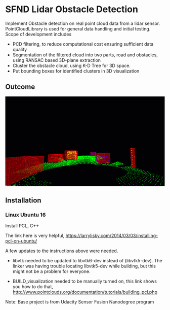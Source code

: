 # SFND Lidar Obstacle Detection

Implement Obstacle detection on real point cloud data from a lidar sensor.
PointCloudLibrary is used for general data handling and initial testing.
Scope of development includes
- PCD filtering, to reduce computational cost ensuring sufficient data quality
- Segmentation of the filtered cloud into two parts, road and obstacles, using RANSAC based 3D-plane extraction
- Cluster the obstacle cloud, using K-D Tree for 3D space.
- Put bounding boxes for identified clusters in 3D visualization

## Outcome
![Lidar Obstacle Detection](/results/obstacledetectionfps.gif)

## Installation

### Linux Ubuntu 16

Install PCL, C++

The link here is very helpful, 
https://larrylisky.com/2014/03/03/installing-pcl-on-ubuntu/

A few updates to the instructions above were needed.

* libvtk needed to be updated to libvtk6-dev instead of (libvtk5-dev). The linker was having trouble locating libvtk5-dev while building, but this might not be a problem for everyone.

* BUILD_visualization needed to be manually turned on, this link shows you how to do that,
http://www.pointclouds.org/documentation/tutorials/building_pcl.php

Note: Base project is from Udacity Sensor Fusion Nanodegree program

